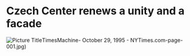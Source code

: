 Czech Center renews a unity and a facade
===
![Picture Title](../)TimesMachine- October 29, 1995 - NYTimes.com-page-001.jpg)
